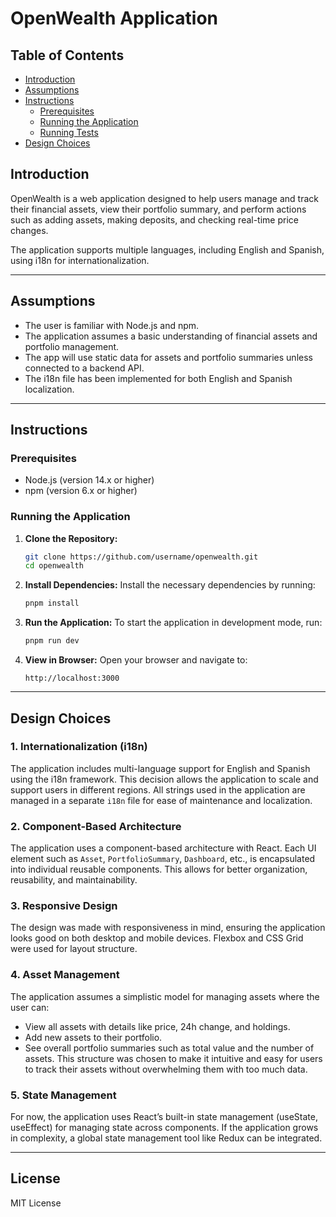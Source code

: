 
# OpenWealth Application

## Table of Contents
- [Introduction](#introduction)
- [Assumptions](#assumptions)
- [Instructions](#instructions)
  - [Prerequisites](#prerequisites)
  - [Running the Application](#running-the-application)
  - [Running Tests](#running-tests)
- [Design Choices](#design-choices)

## Introduction
OpenWealth is a web application designed to help users manage and track their financial assets, view their portfolio summary, and perform actions such as adding assets, making deposits, and checking real-time price changes.

The application supports multiple languages, including English and Spanish, using i18n for internationalization.

---

## Assumptions
- The user is familiar with Node.js and npm.
- The application assumes a basic understanding of financial assets and portfolio management.
- The app will use static data for assets and portfolio summaries unless connected to a backend API.
- The i18n file has been implemented for both English and Spanish localization.
  
---

## Instructions

### Prerequisites
- Node.js (version 14.x or higher)
- npm (version 6.x or higher)

### Running the Application
1. **Clone the Repository:**
   ```bash
   git clone https://github.com/username/openwealth.git
   cd openwealth
   ```

2. **Install Dependencies:**
   Install the necessary dependencies by running:
   ```bash
   pnpm install
   ```

3. **Run the Application:**
   To start the application in development mode, run:
   ```bash
   pnpm run dev
   ```

4. **View in Browser:**
   Open your browser and navigate to:
   ```
   http://localhost:3000
   ```



---

## Design Choices

### 1. **Internationalization (i18n)**
   The application includes multi-language support for English and Spanish using the i18n framework. This decision allows the application to scale and support users in different regions. All strings used in the application are managed in a separate `i18n` file for ease of maintenance and localization.

### 2. **Component-Based Architecture**
   The application uses a component-based architecture with React. Each UI element such as `Asset`, `PortfolioSummary`, `Dashboard`, etc., is encapsulated into individual reusable components. This allows for better organization, reusability, and maintainability.

### 3. **Responsive Design**
   The design was made with responsiveness in mind, ensuring the application looks good on both desktop and mobile devices. Flexbox and CSS Grid were used for layout structure.

### 4. **Asset Management**
   The application assumes a simplistic model for managing assets where the user can:
   - View all assets with details like price, 24h change, and holdings.
   - Add new assets to their portfolio.
   - See overall portfolio summaries such as total value and the number of assets.
   This structure was chosen to make it intuitive and easy for users to track their assets without overwhelming them with too much data.

### 5. **State Management**
   For now, the application uses React’s built-in state management (useState, useEffect) for managing state across components. If the application grows in complexity, a global state management tool like Redux can be integrated.

---

## License
MIT License



